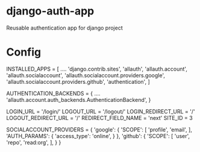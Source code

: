 # django-auth-app
Reusable authentication app for django project

# Config
INSTALLED_APPS = [
    ....
    'django.contrib.sites',
    'allauth',
    'allauth.account',
    'allauth.socialaccount',
    'allauth.socialaccount.providers.google',
    'allauth.socialaccount.providers.github',
    'authentication',
]

AUTHENTICATION_BACKENDS = {
    ....
    'allauth.account.auth_backends.AuthenticationBackend',
    }

LOGIN_URL = '/login/'
LOGOUT_URL = '/logout/'
LOGIN_REDIRECT_URL = '/'
LOGOUT_REDIRECT_URL = '/'
REDIRECT_FIELD_NAME = 'next'
SITE_ID = 3

SOCIALACCOUNT_PROVIDERS = {
    'google': {
        'SCOPE': [
            'profile',
            'email',
        ],
        'AUTH_PARAMS': {
            'access_type': 'online',
        }
    },
    'github': {
        'SCOPE': [
            'user',
            'repo',
            'read:org',
        ],
    }
}
